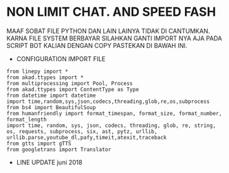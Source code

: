# NON LIMIT CHAT. AND SPEED FASH

MAAF SOBAT FILE PYTHON DAN LAIN LAINYA TIDAK DI CANTUMKAN.
KARNA FILE SYSTEM BERBAYAR SILAHKAN GANTI IMPORT NYA AJA PADA
SCRIPT BOT KALIAN DENGAN COPY PASTEKAN DI BAWAH INI.

- CONFIGURATION IMPORT FILE
```
from linepy import *
from akad.ttypes import *
from multiprocessing import Pool, Process
from akad.ttypes import ContentType as Type
from datetime import datetime
import time,random,sys,json,codecs,threading,glob,re,os,subprocess
from bs4 import BeautifulSoup
from humanfriendly import format_timespan, format_size, format_number, format_length
import time, random, sys, json, codecs, threading, glob, re, string, os, requests, subprocess, six, ast, pytz, urllib, urllib.parse,youtube_dl,pafy,timeit,atexit,traceback
from gtts import gTTS
from googletrans import Translator

```

- LINE UPDATE
juni 2018
